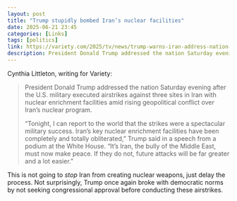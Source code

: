 ```yaml
---
layout: post
title: "Trump stupidly bombed Iran’s nuclear facilities"
date: 2025-06-21 23:45
categories: [Links]
tags: [politics]
link: https://variety.com/2025/tv/news/trump-warns-iran-address-nation-airstrikes-peace-tragedy-1236437512/
description: President Donald Trump addressed the nation Saturday evening after the U.S. military executed airstrikes against three sites in Iran with nuclear enrichment facilities amid rising geopolitical conflict over Iran’s nuclear program.
---
```


Cynthia Littleton, writing for Variety:

>President Donald Trump addressed the nation Saturday evening after the U.S. military executed airstrikes against three sites in Iran with nuclear enrichment facilities amid rising geopolitical conflict over Iran’s nuclear program.
>
>“Tonight, I can report to the world that the strikes were a spectacular military success. Iran’s key nuclear enrichment facilities have been completely and totally obliterated,” Trump said in a speech from a podium at the White House. “It’s Iran, the bully of the Middle East, must now make peace. If they do not, future attacks will be far greater and a lot easier.”

This is not going to *stop* Iran from creating nuclear weapons, just delay the process. Not surprisingly, Trump once again broke with democratic norms by not seeking congressional approval before conducting these airstrikes.
